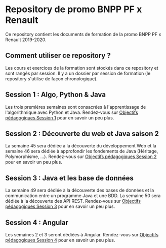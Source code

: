# Repository de promo BNPP PF x Renault

Ce repository contient les documents de formation de la promo BNPP PF x Renault 2019-2020.

## Comment utiliser ce repository ?

Les cours et exercices de la formation sont stockés dans ce repository et sont rangés par session. Il y a un dossier par session de formation (le repository s'utilise de façon chronologique).

## Session 1 : Algo, Python & Java

Les trois premières semaines sont consacrées à l'apprentissage de l'algorithmique avec Python et Java. Rendez-vous sur [Objectifs pédagogiques Session 1](./session1/pedagogie/objectifs-pedago.md) pour en savoir un peu plus.

## Session 2 : Découverte du web et Java saison 2

La semaine 45 sera dédiée à la découverte du développement Web et la semaine 46 sera dédiée à approfondir les fondements de Java (Héritage, Polymorphisme, ...). Rendez-vous sur [Objectifs pédagogiques Session 2](./session2/pedagogie/objectifs-pedago.md) pour en savoir un peu plus.

## Session 3 : Java et les base de données

La semaine 49 sera dédiée à la découverte des bases de données et la communication entre un programme Java et une BDD. La semaine 50 sera dédiée à la découverte des API REST. Rendez-vous sur [Objectifs pédagogiques Session 3](./session3/pedagogie/objectifs-pedago.md) pour en savoir un peu plus.

## Session 4 : Angular

Les semaines 2 et 3 seront dédiées à Angular. Rendez-vous sur [Objectifs pédagogiques Session 4](./session4/pedagogie/objectifs-pedago.md) pour en savoir un peu plus.

